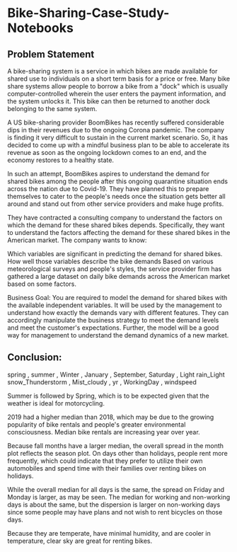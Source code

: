 # Bike-Sharing-Case-Study-Notebooks
## Problem Statement

A bike-sharing system is a service in which bikes are made available for shared use to individuals on a short term basis for a price or free. Many bike share systems allow people to borrow a bike from a "dock" which is usually computer-controlled wherein the user enters the payment information, and the system unlocks it. This bike can then be returned to another dock belonging to the same system.

A US bike-sharing provider BoomBikes has recently suffered considerable dips in their revenues due to the ongoing Corona pandemic. The company is finding it very difficult to sustain in the current market scenario. So, it has decided to come up with a mindful business plan to be able to accelerate its revenue as soon as the ongoing lockdown comes to an end, and the economy restores to a healthy state.

In such an attempt, BoomBikes aspires to understand the demand for shared bikes among the people after this ongoing quarantine situation ends across the nation due to Covid-19. They have planned this to prepare themselves to cater to the people's needs once the situation gets better all around and stand out from other service providers and make huge profits.

They have contracted a consulting company to understand the factors on which the demand for these shared bikes depends. Specifically, they want to understand the factors affecting the demand for these shared bikes in the American market. The company wants to know:

Which variables are significant in predicting the demand for shared bikes. How well those variables describe the bike demands Based on various meteorological surveys and people's styles, the service provider firm has gathered a large dataset on daily bike demands across the American market based on some factors.

Business Goal: You are required to model the demand for shared bikes with the available independent variables. It will be used by the management to understand how exactly the demands vary with different features. They can accordingly manipulate the business strategy to meet the demand levels and meet the customer's expectations. Further, the model will be a good way for management to understand the demand dynamics of a new market.

## Conclusion:

spring , summer , Winter , January , September, Saturday , Light rain_Light snow_Thunderstorm , Mist_cloudy , yr , WorkingDay , windspeed

Summer is followed by Spring, which is to be expected given that the weather is ideal for motorcycling.

2019 had a higher median than 2018, which may be due to the growing popularity of bike rentals and people's greater environmental consciousness. Median bike rentals are increasing year over year.

Because fall months have a larger median, the overall spread in the month plot reflects the season plot.
On days other than holidays, people rent more frequently, which could indicate that they prefer to utilize their own automobiles and spend time with their families over renting bikes on holidays.

While the overall median for all days is the same, the spread on Friday and Monday is larger, as may be seen.
The median for working and non-working days is about the same, but the dispersion is larger on non-working days since some people may have plans and not wish to rent bicycles on those days.

Because they are temperate, have minimal humidity, and are cooler in temperature, clear sky are great for renting bikes.

